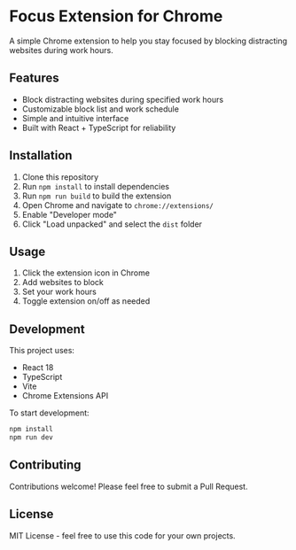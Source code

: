 # Focus Extension for Chrome

A simple Chrome extension to help you stay focused by blocking distracting websites during work hours.

## Features

- Block distracting websites during specified work hours
- Customizable block list and work schedule
- Simple and intuitive interface
- Built with React + TypeScript for reliability

## Installation

1. Clone this repository
2. Run `npm install` to install dependencies
3. Run `npm run build` to build the extension
4. Open Chrome and navigate to `chrome://extensions/`
5. Enable "Developer mode"
6. Click "Load unpacked" and select the `dist` folder

## Usage

1. Click the extension icon in Chrome
2. Add websites to block
3. Set your work hours
4. Toggle extension on/off as needed

## Development

This project uses:
- React 18
- TypeScript
- Vite
- Chrome Extensions API

To start development:
```bash
npm install
npm run dev
```

## Contributing

Contributions welcome! Please feel free to submit a Pull Request.

## License

MIT License - feel free to use this code for your own projects.
